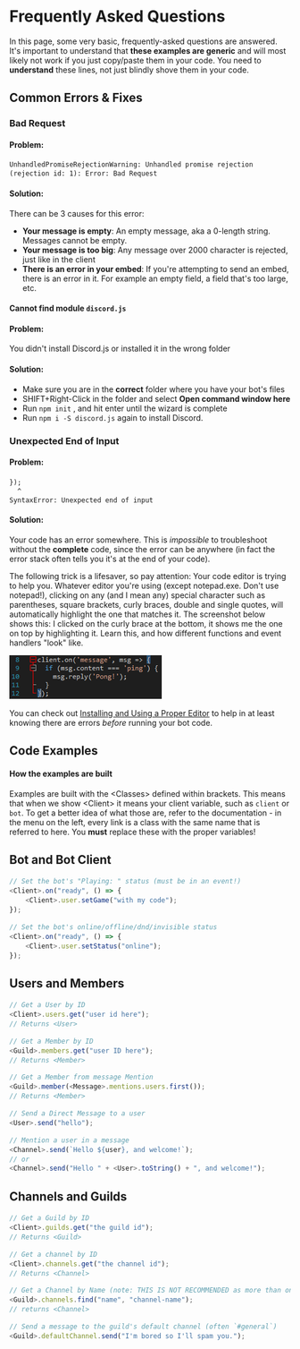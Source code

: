 # Frequently Asked Questions

In this page, some very basic, frequently-asked questions are answered. It's important to understand that **these examples are generic** and will most likely not work if you just copy/paste them in your code. You need to **understand** these lines, not just blindly shove them in your code.

## Common Errors & Fixes

### Bad Request

#### Problem:

```
UnhandledPromiseRejectionWarning: Unhandled promise rejection (rejection id: 1): Error: Bad Request
```

#### Solution:

There can be 3 causes for this error:

* **Your message is empty**: An empty message, aka a 0-length string. Messages cannot be empty.
* **Your message is too big**: Any message over 2000 character is rejected, just like in the client
* **There is an error in your embed**: If you're attempting to send an embed, there is an error in it. For example an empty field, a field that's too large, etc.

#### Cannot find module `discord.js`

#### Problem:

You didn't install Discord.js or installed it in the wrong folder

#### Solution:

* Make sure you are in the **correct** folder where you have your bot's files
* SHIFT+Right-Click in the folder and select **Open command window here**
* Run `npm init` , and hit enter until the wizard is complete
* Run `npm i -S discord.js` again to install Discord.

### Unexpected End of Input

#### Problem:

```
});
  ^
SyntaxError: Unexpected end of input
```

#### Solution:

Your code has an error somewhere. This is _impossible_ to troubleshoot without the **complete** code, since the error can be anywhere \(in fact the error stack often tells you it's at the end of your code\).

The following trick is a lifesaver, so pay attention: Your code editor is trying to help you. Whatever editor you're using \(except notepad.exe. Don't use notepad!\), clicking on any \(and I mean any\) special character such as parentheses, square brackets, curly braces, double and single quotes, will automatically highlight the one that matches it. The screenshot below shows this: I clicked on the curly brace at the bottom, it shows me the one on top by highlighting it. Learn this, and how different functions and event handlers "look" like.

![](assets/editorhelp.png)

You can check out [Installing and Using a Proper Editor](/getting-started/installing_and_using_a_proper_editor.md) to help in at least knowing there are errors _before_ running your bot code.

## Code Examples

#### How the examples are built

Examples are built with the &lt;Classes&gt; defined within brackets. This means that when we show &lt;Client&gt; it means your client variable, such as `client` or `bot`. To get a better idea of what those are, refer to the documentation - in the menu on the left, every link is a class with the same name that is referred to here. You **must** replace these with the proper variables!

## Bot and Bot Client

```js
// Set the bot's "Playing: " status (must be in an event!)
<Client>.on("ready", () => {
    <Client>.user.setGame("with my code");
});
```

```js
// Set the bot's online/offline/dnd/invisible status
<Client>.on("ready", () => {
    <Client>.user.setStatus("online");
});
```

## Users and Members

```js
// Get a User by ID
<Client>.users.get("user id here");
// Returns <User>
```

```js
// Get a Member by ID
<Guild>.members.get("user ID here");
// Returns <Member>
```

```js
// Get a Member from message Mention
<Guild>.member(<Message>.mentions.users.first());
// Returns <Member>
```

```js
// Send a Direct Message to a user
<User>.send("hello");
```

```js
// Mention a user in a message
<Channel>.send(`Hello ${user}, and welcome!`);
// or
<Channel>.send("Hello " + <User>.toString() + ", and welcome!");
```

## Channels and Guilds

```js
// Get a Guild by ID
<Client>.guilds.get("the guild id");
// Returns <Guild>
```

```js
// Get a channel by ID
<Client>.channels.get("the channel id");
// Returns <Channel>
```

```js
// Get a Channel by Name (note: THIS IS NOT RECOMMENDED as more than one channel can have the same name!)
<Guild>.channels.find("name", "channel-name");
// returns <Channel>
```

```js
// Send a message to the guild's default channel (often `#general`)
<Guild>.defaultChannel.send("I'm bored so I'll spam you.");
```
